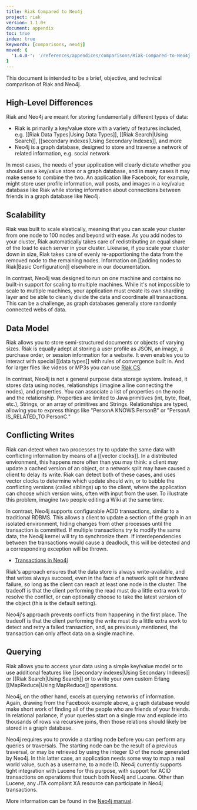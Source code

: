 ```yaml
---
title: Riak Compared to Neo4j
project: riak
version: 1.1.0+
document: appendix
toc: true
index: true
keywords: [comparisons, neo4j]
moved: {
  '1.4.0-': '/references/appendices/comparisons/Riak-Compared-to-Neo4j'
}
---
```


This document is intended to be a brief, objective, and technical comparison of Riak and Neo4j.

## High-Level Differences

Riak and Neo4j are meant for storing fundamentally different types of data:

* Riak is primarily a key/value store with a variety of features included, e.g. [[Riak Data Types|Using Data Types]], [[Riak Search|Using Search]], [[secondary indexes|Using Secondary Indexes]], and more
* Neo4j is a graph database, designed to store and traverse a network of related information, e.g. social network

In most cases, the needs of your application will clearly dictate whether you should use a key/value store or a graph database, and in many cases it may make sense to combine the two. An application like Facebook, for example, might store user profile information, wall posts, and images in a key/value database like Riak while storing information about connections between friends in a graph database like Neo4j.

## Scalability

Riak was built to scale elastically, meaning that you can scale your cluster from one node to 100 nodes and beyond with ease. As you add nodes to your cluster, Riak automatically takes care of redistributing an equal share of the load to each server in your cluster. Likewise, if you scale your cluster down in size, Riak takes care of evenly re-apportioning the data from the removed node to the remaining nodes. Information on [[adding nodes to Riak|Basic Configuration]] elsewhere in our documentation.

In contrast, Neo4j was designed to run on one machine and contains no built-in support for scaling to multiple machines. While it's not impossible to scale to multiple machines, your application must create its own sharding layer and be able to cleanly divide the data and coordinate all transactions. This can be a challenge, as graph databases generally store randomly connected webs of data.

## Data Model

Riak allows you to store semi-structured documents or objects of varying sizes. Riak is equally adept at storing a user profile as JSON, an image, a purchase order, or session information for a website. It even enables you to interact with special [[data types]] with rules of convergence built in. And for larger files like videos or MP3s you can use [Riak CS](http://docs.basho.com/riakcs/latest/).

In contrast, Neo4j is not a general purpose data storage system. Instead, it stores data using nodes, relationships (imagine a line connecting the nodes), and properties. You can associate a list of properties on the node and the relationship. Properties are limited to Java primitives (int, byte, float, etc.), Strings, or an array of primitives and Strings. Relationships are typed, allowing you to express things like "PersonA KNOWS PersonB" or "PersonA IS_RELATED_TO PersonC."

## Conflicting Writes

Riak can detect when two processes try to update the same data with conflicting information by means of a [[vector clocks]]. In a distributed environment, this happens more often than you may think: a client may update a cached version of an object, or a network split may have caused a client to delay its write. Riak can detect both of these cases, and uses vector clocks to determine which update should win, or to bubble the conflicting versions (called siblings) up to the client, where the application can choose which version wins, often with input from the user. To illustrate this problem, imagine two people editing a Wiki at the same time.

In contrast, Neo4j supports configurable ACID transactions, similar to a traditional RDBMS. This allows a client to update a section of the graph in an isolated environment, hiding changes from other processes until the transaction is committed. If multiple transactions try to modify the same data, the Neo4j kernel will try to synchronize them. If interdependencies between the transactions would cause a deadlock, this will be detected and a corresponding exception will be thrown.

* [Transactions in Neo4j](http://docs.neo4j.org/chunked/milestone/transactions.html)

Riak's approach ensures that the data store is always write-available, and that writes always succeed, even in the face of a network split or hardware failure, so long as the client can reach at least one node in the cluster. The tradeoff is that the client performing the read must do a little extra work to resolve the conflict, or can optionally choose to take the latest version of the object (this is the default setting).

Neo4j's approach prevents conflicts from happening in the first place. The tradeoff is that the client performing the write must do a little extra work to detect and retry a failed transaction, and, as previously mentioned, the transaction can only affect data on a single machine.

## Querying

Riak allows you to access your data using a simple key/value model or to use additional features like [[secondary indexes|Using Secondary Indexes]] or [[Riak Search|Using Search]] or to write your own custom Erlang [[MapReduce|Using MapReduce]] operations.

Neo4j, on the other hand, excels at querying networks of information. Again, drawing from the Facebook example above, a graph database would make short work of finding all of the people who are friends of your friends. In relational parlance, if your queries start on a single row and explode into thousands of rows via recursive joins, then those relations should likely be stored in a graph database.

Neo4j requires you to provide a starting node before you can perform any queries or traversals. The starting node can be the result of a previous traversal, or may be retrieved by using the integer ID of the node generated by Neo4j. In this latter case, an application needs some way to map a real world value, such as a username, to a node ID. Neo4j currently supports tight integration with Lucene for this purpose, with support for ACID transactions on operations that touch both Neo4j and Lucene. Other than Lucene, any JTA compliant XA resource can participate in Neo4j transactions.

More information can be found in the [Neo4j manual](http://docs.neo4j.org).

